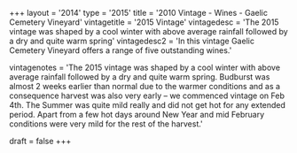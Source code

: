 +++
layout = '2014'
type = '2015'
title = '2010 Vintage - Wines - Gaelic Cemetery Vineyard'
vintagetitle = '2015 Vintage'
vintagedesc = 'The 2015 vintage was shaped by a cool winter with above average rainfall followed by a dry and quite warm spring'
vintagedesc2 = 'In this vintage Gaelic Cemetery Vineyard offers a range of five outstanding wines.'


vintagenotes = 'The 2015 vintage was shaped by a cool winter with above average rainfall followed by a dry and quite warm spring. Budburst was almost 2 weeks earlier than normal due to the warmer conditions and as a consequence harvest was also very early – we commenced vintage on Feb 4th. The Summer was quite mild really and did not get hot for any extended period. Apart from a few hot days around New Year and mid February conditions were very mild for the rest of the harvest.'

draft = false
+++